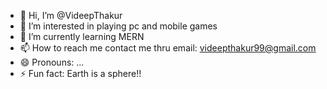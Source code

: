 - 👋 Hi, I’m @VideepThakur
- 👀 I’m interested in playing pc and mobile games
- 🌱 I’m currently learning MERN
- 📫 How to reach me contact me thru email: videepthakur99@gmail.com  
- 😄 Pronouns: ...
- ⚡ Fun fact: Earth is a sphere!!

<!---
VideepThakur/VideepThakur is a ✨ special ✨ repository because its `README.md` (this file) appears on your GitHub profile.
You can click the Preview link to take a look at your changes.
--->
